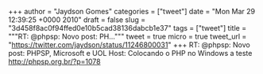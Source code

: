 
+++
author = "Jaydson Gomes"
categories = ["tweet"]
date = "Mon Mar 29 12:39:25 +0000 2010"
draft = false
slug = "3d458f8ac0f94ffed0e10b5cad38136dabcb1e37"
tags = ["tweet"]
title = """RT: @phpsp: Novo post: PH..."""
tweet = true
micro = true
tweet_url = "https://twitter.com/jaydson/status/11246800031"
+++
RT: @phpsp: Novo post: PHPSP, Microsoft e UOL Host: Colocando o PHP no Windows a teste http://phpsp.org.br/?p=1078
